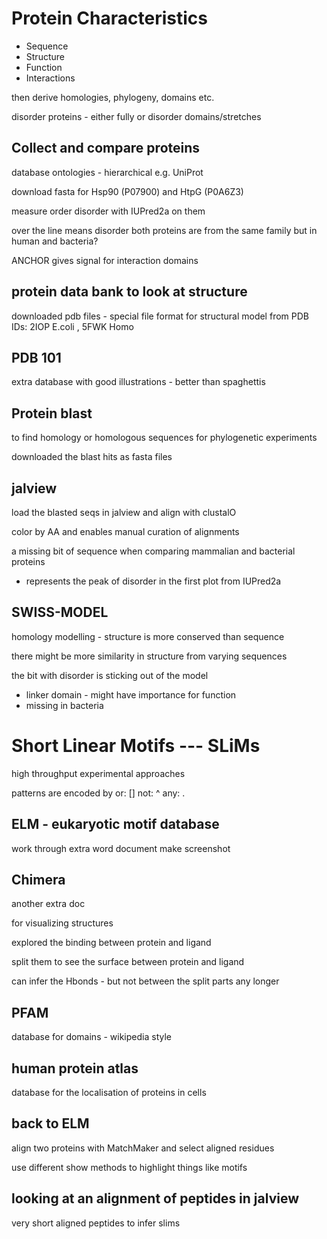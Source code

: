 # Protein Characteristics

- Sequence
- Structure
- Function
- Interactions

then derive homologies, phylogeny, domains etc.

disorder proteins - either fully or disorder domains/stretches

## Collect and compare proteins

database ontologies - hierarchical
e.g. UniProt

download fasta for Hsp90 (P07900) and HtpG (P0A6Z3)

measure order disorder with IUPred2a on them

over the line means disorder 
both proteins are from the same family but in human and bacteria?

ANCHOR gives signal for interaction domains

## protein data bank to look at structure

downloaded pdb files - special file format for structural model from PDB
IDs: 2IOP E.coli , 5FWK Homo

## PDB 101

extra database with good illustrations - better than spaghettis

## Protein blast

to find homology or homologous sequences for phylogenetic experiments

downloaded the blast hits as fasta files

## jalview

load the blasted seqs in jalview and align with clustalO

color by AA and enables manual curation of alignments

a missing bit of sequence when comparing mammalian and bacterial proteins
- represents the peak of disorder in the first plot from IUPred2a

## SWISS-MODEL

homology modelling - structure is more conserved than sequence

there might be more similarity in structure from varying sequences

the bit with disorder is sticking out of the model
- linker domain - might have importance for function
- missing in bacteria


# Short Linear Motifs --- SLiMs

high throughput experimental approaches

patterns are encoded by or: [] not: ^ any: .

## ELM - eukaryotic motif database

work through extra word document
make screenshot

## Chimera

another extra doc

for visualizing structures

explored the binding between protein and ligand

split them to see the surface between protein and ligand

can infer the Hbonds - but not between the split parts any longer

## PFAM

database for domains - wikipedia style

## human protein atlas

database for the localisation of proteins in cells

## back to ELM

align two proteins with MatchMaker and select aligned residues 

use different show methods to highlight things like motifs

## looking at an alignment of peptides in jalview

very short aligned peptides to infer slims
